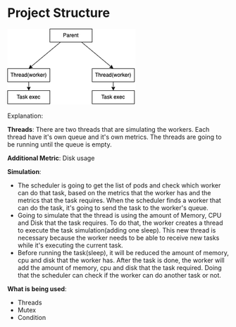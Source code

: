 # Project Structure

![Project Structure](/GAProject/assets/schema.png "Project Structure")

Explanation:

**Threads**: There are two threads that are simulating the workers. Each thread have it's own queue and it's own metrics. The threads are going to be running until the queue is empty.

**Additional Metric**: Disk usage

**Simulation**:

- The scheduler is going to get the list of pods and check which worker can do that task, based on the metrics that the worker has and the metrics that the task requires. When the scheduler finds a worker that can do the task, it's going to send the task to the worker's queue.
- Going to simulate that the thread is using the amount of Memory, CPU and Disk that the task requires. To do that, the worker creates a thread to execute the task simulation(adding one sleep). This new thread is necessary because the worker needs to be able to receive new tasks while it's executing the current task.
- Before running the task(sleep), it will be reduced the amount of memory, cpu and disk that the worker has. After the task is done, the worker will add the amount of memory, cpu and disk that the task required. Doing that the scheduler can check if the worker can do another task or not.

**What is being used**:

- Threads
- Mutex
- Condition
